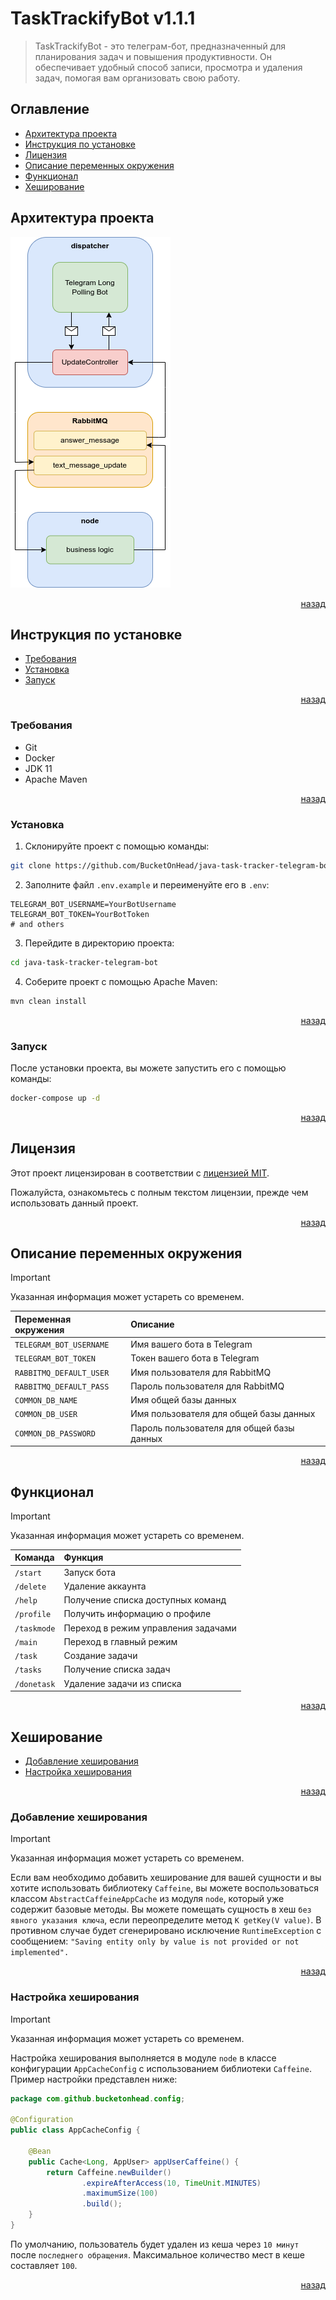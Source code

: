 # TaskTrackifyBot v1.1.1

> TaskTrackifyBot - это телеграм-бот, предназначенный
> для планирования задач и повышения продуктивности.
> Он обеспечивает удобный способ записи, просмотра
> и удаления задач, помогая вам организовать свою работу.

## Оглавление

- [Архитектура проекта](#архитектура-проекта)
- [Инструкция по установке](#инструкция-по-установке)
- [Лицензия](#лицензия)
- [Описание переменных окружения](#описание-переменных-окружения)
- [Функционал](#функционал)
- [Хеширование](#хеширование)

## Архитектура проекта

![project_architecture.png](.readme/project_architecture.png)

<p align="right">
    <a href="#Оглавление">назад</a>
</p>

## Инструкция по установке

- [Требования](#требования)
- [Установка](#установка)
- [Запуск](#запуск)

<p align="right">
    <a href="#оглавление">назад</a>
</p>

### Требования

- Git
- Docker
- JDK 11
- Apache Maven

<p align="right">
    <a href="#инструкция-по-установке">назад</a>
</p>

### Установка

1. Склонируйте проект с помощью команды:

```bash
git clone https://github.com/BucketOnHead/java-task-tracker-telegram-bot
```

2. Заполните файл `.env.example` и переименуйте его в `.env`:

```dotenv
TELEGRAM_BOT_USERNAME=YourBotUsername
TELEGRAM_BOT_TOKEN=YourBotToken
# and others
```

3. Перейдите в директорию проекта:

```bash
cd java-task-tracker-telegram-bot
```

4. Соберите проект с помощью Apache Maven:

```bash
mvn clean install
```

<p align="right">
    <a href="#инструкция-по-установке">назад</a>
</p>

### Запуск

После установки проекта, вы можете запустить его с помощью команды:

```bash
docker-compose up -d
```

<p align="right">
    <a href="#инструкция-по-установке">назад</a>
</p>

## Лицензия

Этот проект лицензирован в соответствии с [лицензией MIT](LICENSE.md).  
  
Пожалуйста, ознакомьтесь с полным текстом лицензии, прежде чем использовать данный проект.

<p align="right">
    <a href="#оглавление">назад</a>
</p>

## Описание переменных окружения

> [!IMPORTANT]
> Указанная информация может устареть со временем.

| Переменная окружения    | Описание                                  |
|:------------------------|:------------------------------------------|
| `TELEGRAM_BOT_USERNAME` | Имя вашего бота в Telegram                |
| `TELEGRAM_BOT_TOKEN`    | Токен вашего бота в Telegram              |
| `RABBITMQ_DEFAULT_USER` | Имя пользователя для RabbitMQ             |
| `RABBITMQ_DEFAULT_PASS` | Пароль пользователя для RabbitMQ          |
| `COMMON_DB_NAME`        | Имя общей базы данных                     |
| `COMMON_DB_USER`        | Имя пользователя для общей базы данных    |
| `COMMON_DB_PASSWORD`    | Пароль пользователя для общей базы данных |

<p align="right">
    <a href="#оглавление">назад</a>
</p>

## Функционал

> [!IMPORTANT]
> Указанная информация может устареть со временем.

| Команда     | Функция                             |
|:------------|:------------------------------------|
| `/start`    | Запуск бота                         |
| `/delete`   | Удаление аккаунта                   |
| `/help`     | Получение списка доступных команд   |
| `/profile`  | Получить информацию о профиле       |
| `/taskmode` | Переход в режим управления задачами |
| `/main`     | Переход в главный режим             |
| `/task`     | Создание задачи                     |
| `/tasks`    | Получение списка задач              |
| `/donetask` | Удаление задачи из списка           |

<p align="right">
    <a href="#оглавление">назад</a>
</p>

## Хеширование

- [Добавление хеширования](#добавление-хеширования)
- [Настройка хеширования](#настройка-хеширования)

<p align="right">
    <a href="#оглавление">назад</a>
</p>

### Добавление хеширования

> [!IMPORTANT]
> Указанная информация может устареть со временем.

Если вам необходимо добавить хеширование для вашей сущности и вы хотите
использовать библиотеку `Caffeine`, вы можете воспользоваться классом
`AbstractCaffeineAppCache` из модуля `node`, который уже содержит базовые 
методы. Вы можете помещать сущность в хеш `без явного указания ключа`, если
переопределите метод `K getKey(V value)`. В противном случае будет сгенерировано 
исключение `RuntimeException` с сообщением:
`"Saving entity only by value is not provided or not implemented".`

<p align="right">
    <a href="#хеширование">назад</a>
</p>

### Настройка хеширования

> [!IMPORTANT]
> Указанная информация может устареть со временем.

Настройка хеширования выполняется в модуле `node` 
в классе конфигурации `AppCacheConfig` с использованием 
библиотеки `Caffeine`. Пример настройки представлен ниже:

```java
package com.github.bucketonhead.config;

@Configuration
public class AppCacheConfig {

    @Bean
    public Cache<Long, AppUser> appUserCaffeine() {
        return Caffeine.newBuilder()
                .expireAfterAccess(10, TimeUnit.MINUTES)
                .maximumSize(100)
                .build();
    }
}
```

По умолчанию, пользователь будет удален из кеша 
через `10 минут` после `последнего обращения`. 
Максимальное количество мест в кеше составляет `100`.

<p align="right">
    <a href="#хеширование">назад</a>
</p>

